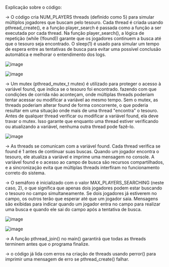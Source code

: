 Explicação sobre o código:

-> O código cria NUM_PLAYERS threads (definido como 5) para simular múltiplos jogadores que buscam pelo tesouro. Cada thread é criada usando pthread_create(), e a função player_search é passada como a função a ser executada por cada thread. Na função player_search(), a lógica de repetição (while (!found)) garante que os jogadores continuem a busca até que o tesouro seja encontrado. O sleep(1) é usado para simular um tempo de espera entre as tentativas de busca para evitar uma possível conclusão automática e melhorar o entendimento dos logs.

![image](https://github.com/user-attachments/assets/0529ccc6-ed7b-4192-aaf9-e70d132ecdd9)

![image](https://github.com/user-attachments/assets/fbcfadb8-2f91-4449-818e-13aa428e3953)

-> Um mutex (pthread_mutex_t mutex) é utilizado para proteger o acesso à variável found, que indica se o tesouro foi encontrado. fazendo com que condições de corrida não aconteçam, onde múltiplas threads poderiam tentar acessar ou modificar a variável ao mesmo tempo. Sem o mutex, as threads poderiam alterar found de forma concorrente, o que poderia resultar em uma situação onde mais de uma thread "encontra" o tesouro. Antes de qualquer thread verificar ou modificar a variável found, ela deve travar o mutex. Isso garante que enquanto uma thread estiver verificando ou atualizando a variável, nenhuma outra thread pode fazê-lo.

![image](https://github.com/user-attachments/assets/0791a3e5-53bc-4de7-816b-565c6ad779c2)

-> As threads se comunicam com a variável found. Cada thread verifica se found é 1 antes de continuar suas buscas. Quando um jogador encontra o tesouro, ele atualiza a variável e imprime uma mensagem no console. A variável found e o acesso ao campo de busca são recursos compartilhados, e a sincronização evita que múltiplas threads interfiram no funcionamento correto do sistema.

-> O semáforo é inicializado com o valor MAX_PLAYERS_SEARCHING (neste caso, 2), o que significa que apenas dois jogadores podem estar buscando o tesouro no campo simultaneamente. Se dois jogadores já estiverem no campo, os outros terão que esperar até que um jogador saia. Mensagens são exibidas para indicar quando um jogador entra no campo para realizar uma busca e quando ele sai do campo após a tentativa de busca.

![image](https://github.com/user-attachments/assets/4ebcef4c-1a05-45a4-a67b-30a3e0c9985d)

![image](https://github.com/user-attachments/assets/c71b1317-2f3d-4d58-a58a-373e9a290e45)

-> A função pthread_join() no main() garantirá que todas as threads terminem antes que o programa finalize.

-> o código já lida com erros na criação de threads usando perror() para imprimir uma mensagem de erro se pthread_create() falhar.
